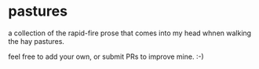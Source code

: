 # pastures

a collection of the rapid-fire prose that comes into my head whnen walking the hay pastures.

feel free to add your own, or submit PRs to improve mine. :-)
